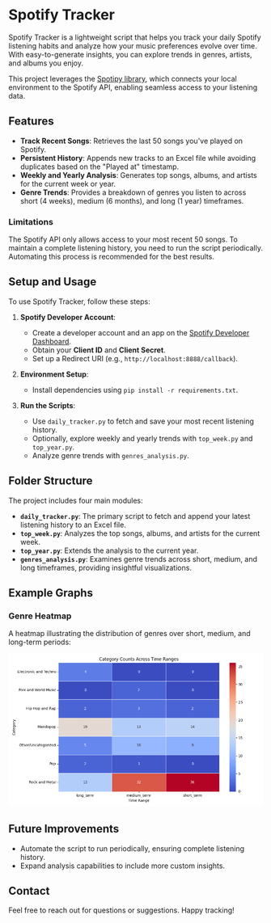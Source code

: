 # Spotify Tracker

Spotify Tracker is a lightweight script that helps you track your daily Spotify listening habits and analyze how your music preferences evolve over time. With easy-to-generate insights, you can explore trends in genres, artists, and albums you enjoy.

This project leverages the [Spotipy library](https://spotipy.readthedocs.io/en/2.16.1/), which connects your local environment to the Spotify API, enabling seamless access to your listening data.

## Features

- **Track Recent Songs**: Retrieves the last 50 songs you've played on Spotify.
- **Persistent History**: Appends new tracks to an Excel file while avoiding duplicates based on the "Played at" timestamp.
- **Weekly and Yearly Analysis**: Generates top songs, albums, and artists for the current week or year.
- **Genre Trends**: Provides a breakdown of genres you listen to across short (4 weeks), medium (6 months), and long (1 year) timeframes.

### Limitations

The Spotify API only allows access to your most recent 50 songs. To maintain a complete listening history, you need to run the script periodically. Automating this process is recommended for the best results.

## Setup and Usage

To use Spotify Tracker, follow these steps:

1. **Spotify Developer Account**:
   - Create a developer account and an app on the [Spotify Developer Dashboard](https://developer.spotify.com/dashboard/applications).
   - Obtain your **Client ID** and **Client Secret**.
   - Set up a Redirect URI (e.g., `http://localhost:8888/callback`).

2. **Environment Setup**:
   - Install dependencies using `pip install -r requirements.txt`.

3. **Run the Scripts**:
   - Use `daily_tracker.py` to fetch and save your most recent listening history.
   - Optionally, explore weekly and yearly trends with `top_week.py` and `top_year.py`.
   - Analyze genre trends with `genres_analysis.py`.

## Folder Structure

The project includes four main modules:

- **`daily_tracker.py`**: The primary script to fetch and append your latest listening history to an Excel file.
- **`top_week.py`**: Analyzes the top songs, albums, and artists for the current week.
- **`top_year.py`**: Extends the analysis to the current year.
- **`genres_analysis.py`**: Examines genre trends across short, medium, and long timeframes, providing insightful visualizations.

## Example Graphs

### Genre Heatmap

A heatmap illustrating the distribution of genres over short, medium, and long-term periods:

![Genre Heatmap](images/heatmap_genres.png)

## Future Improvements

- Automate the script to run periodically, ensuring complete listening history.
- Expand analysis capabilities to include more custom insights.

## Contact

Feel free to reach out for questions or suggestions. Happy tracking!


